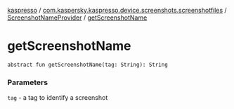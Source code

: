 [kaspresso](../../index.md) / [com.kaspersky.kaspresso.device.screenshots.screenshotfiles](../index.md) / [ScreenshotNameProvider](index.md) / [getScreenshotName](./get-screenshot-name.md)

# getScreenshotName

`abstract fun getScreenshotName(tag: String): String`

### Parameters

`tag` - a tag to identify a screenshot